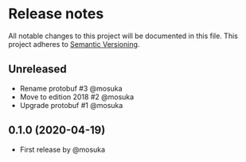 # Release notes
All notable changes to this project will be documented in this file.
This project adheres to [Semantic Versioning](http://semver.org/).

## Unreleased
- Rename protobuf #3 @mosuka
- Move to edition 2018 #2 @mosuka
- Upgrade protobuf #1 @mosuka

## 0.1.0 (2020-04-19)
- First release by @mosuka

